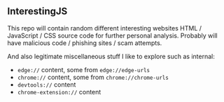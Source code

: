 ## InterestingJS 

This repo will contain random different interesting websites HTML / JavaScript / CSS source code for further personal analysis. 
Probably will have malicious code / phishing sites / scam attempts.

And also legitimate miscellaneous stuff I like to explore such as internal:
- ```edge://``` content, some from ```edge://edge-urls```
- ```chrome://``` content, some from ```chrome://chrome-urls```
- ```devtools://``` content
- ```chrome-extension://``` content
